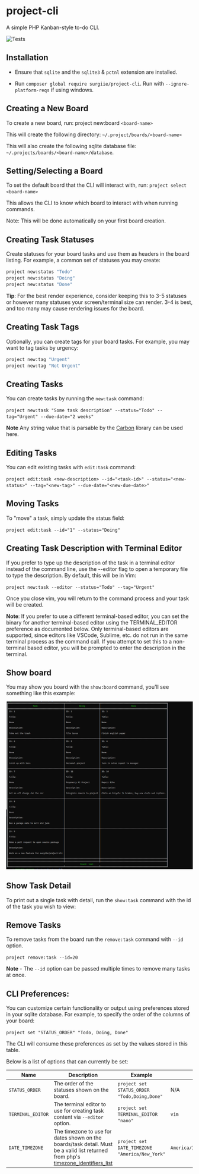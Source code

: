 # project-cli
A simple PHP Kanban-style to-do CLI.

![Tests](https://github.com/surgiie/project-cli/actions/workflows/tests.yml/badge.svg)
## Installation

* Ensure that `sqlite` and the `sqlite3` & `pctnl` extension are installed.

* Run `composer global require surgiie/project-cli`. Run with `--ignore-platform-reqs` if using windows.


## Creating a New Board
To create a new board, run: project new:board `<board-name>`

This will create the following directory: `~/.project/boards/<board-name>`

This will also create the following sqlite database file: `~/.projects/boards/<board-name>/database`.

## Setting/Selecting a Board
To set the default board that the CLI will interact with, run: `project select <board-name>`

This allows the CLI to know which board to interact with when running commands.

Note: This will be done automatically on your first board creation.

## Creating Task Statuses
Create statuses for your board tasks and use them as headers in the board listing. For example, a common set of statuses you may create:

```bash
project new:status "Todo"
project new:status "Doing"
project new:status "Done"
```

**Tip**: For the best render experience, consider keeping this to 3-5 statuses or however many statuses your screen/terminal size can render. 3-4 is best, and too many may cause rendering issues for the board.

## Creating Task Tags
Optionally, you can create tags for your board tasks. For example, you may want to tag tasks by urgency:

```bash
project new:tag "Urgent"
project new:tag "Not Urgent"
```

## Creating Tasks

You can create tasks by running the `new:task` command:

`project new:task "Some task description" --status="Todo" --tag="Urgent" --due-date="2 weeks"`

**Note** Any string value that is parsable by the [Carbon](https://github.com/briannesbitt/Carbon) library can be used here.

## Editing Tasks

You can edit existing tasks with `edit:task` command:

`project edit:task <new-description> --id="<task-id>" --status="<new-status>" --tag="<new-tag>" --due-date="<new-due-date>"`

## Moving Tasks
To "move" a task, simply update the status field:

`project edit:task --id="1" --status="Doing"`

## Creating Task Description with Terminal Editor
If you prefer to type up the description of the task in a terminal editor instead of the command line, use the --editor flag to open a temporary file to type the description. By default, this will be in Vim:

`project new:task --editor --status="Todo" --tag="Urgent"`

Once you close vim, you will return to the command process and your task will be created.

**Note**: If you prefer to use a different terminal-based editor, you can set the binary for another terminal-based editor using the TERMINAL_EDITOR preference as documented below. Only terminal-based editors are supported, since editors like VSCode, Sublime, etc. do not run in the same terminal process as the command call. If you attempt to set this to a non-terminal based editor, you will be prompted to enter the description in the terminal.


## Show board
You may show you board with the `show:board` command, you'll see something like this example:

![project-cli kanban board](https://github.com/surgiie/project-cli/blob/master/board-example.png?raw=true)


## Show Task Detail

To print out a single task with detail, run the `show:task` command with the id of the task you wish to view:


## Remove Tasks

To remove tasks from the board run the `remove:task` command with `--id` option.

`project remove:task --id=20`

**Note** - The `--id` option can be passed multiple times to remove many tasks at once.
## CLI Preferences:

You can customize certain functionality or output using preferences stored in your sqlite database. For example, to specify the order of the columns of your board:

`project set "STATUS_ORDER" "Todo, Doing, Done"`

The CLI will consume these preferences as set by the values stored in this table.

Below is a list of options that can currently be set:

| Name   | Description   |  Example  |  Default |
|---|---|---|---|
| `STATUS_ORDER`   | The order of the statuses shown on the board.  |  `project set STATUS_ORDER "Todo,Doing,Done"` | N/A |
| `TERMINAL_EDITOR`   | The terminal editor to use for creating task content via `--editor` option.  |  `project set TERMINAL_EDITOR "nano"` | `vim` |
| `DATE_TIMEZONE`   | The timezone to use for dates shown on the boards/task detail. Must be a valid list returned from php's [timezone_identifiers_list](https://www.php.net/manual/en/function.timezone-identifiers-list.php)  |  `project set DATE_TIMEZONE "America/New_York"` | `America/Indiana/Indianapolis` |

